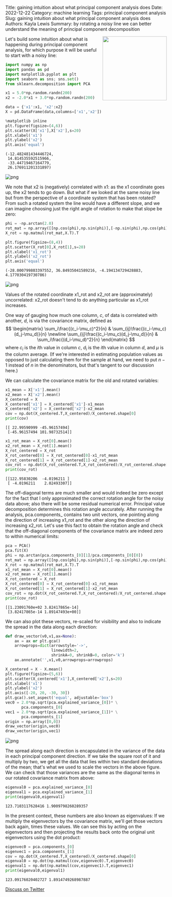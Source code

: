 Title: gaining intuition about what principal component analysis does
Date: 2022-12-22
Category: machine learning
Tags: principal component analysis
Slug: gaining intuition about what principal component analysis does
Authors: Kayla Lewis
Summary: by rotating a noisy line we can better understand the meaning of principal component decomposition

<img align=right src="images/light_bulb_note.jpg" width="200"/>

Let's build some intuition about what is happening during principal component analysis, for which purpose it will be useful to start with a noisy line:


```python
import numpy as np
import pandas as pd
import matplotlib.pyplot as plt
import seaborn as sns; sns.set()
from sklearn.decomposition import PCA

x1 = 5.0*np.random.randn(200)
x2 = -2.0*x1 + 3.0*np.random.randn(200)

data = {'x1':x1, 'x2':x2}
X = pd.DataFrame(data,columns=['x1','x2'])

%matplotlib inline
plt.figure(figsize=(4,6))
plt.scatter(X['x1'],X['x2'],s=20)
plt.xlabel('x1')
plt.ylabel('x2')
plt.axis('equal')
```




    (-12.482481434446724,
     14.814535592515966,
     -33.44719467164779,
     26.176911201331897)




    
![png](./images/noisy_line.png)
    


We note that x2 is (negatively) correlated with x1: as the x1 coordinate goes up, the x2 tends to go down. But what if we looked at the same noisy line but from the perspective of a coordinate system that has been rotated? From such a rotated system the line would have a different slope, and we can imagine choosing just the right angle of rotation to make that slope be zero:  


```python
phi = -np.arctan(2.0)
rot_mat = np.array([[np.cos(phi),np.sin(phi)],[-np.sin(phi),np.cos(phi)]])
X_rot = np.matmul(rot_mat,X.T).T

plt.figure(figsize=(8,4))
plt.scatter(X_rot[0],X_rot[1],s=20)
plt.xlabel('x1_rot')
plt.ylabel('x2_rot')
plt.axis('equal')
```




    (-28.000799803397552, 36.84935041589216, -4.194134729428883, 4.177030419730786)




    
![png](./images/flat_noisy_line.png)
    


Values of the rotated coordinate x1_rot and x2_rot are (approximately) uncorrelated: x2_rot doesn't tend to do anything particular as x1_rot increases. 

One way of gauging how much one column, $c$, of data is correlated with another, $d$, is via the covariance matrix, defined as
$$
\begin{matrix}
    \sum_i\frac{(c_i-\mu_c)^2}{n} & \sum_{ij}\frac{(c_i-\mu_c)(d_j-\mu_d)}{n} \newline
    \sum_{ij}\frac{(c_i-\mu_c)(d_j-\mu_d)}{n} & \sum_i\frac{(d_i-\mu_d)^2}{n}
\end{matrix}
$$
where $c_i$ is the $i$th value in column $c$, $d_i$ is the $i$th value in column $d$, and $\mu$ is the column average. (If we're interested in estimating population values as opposed to just calculating them for the sample at hand, we need to put $n-1$ instead of $n$ in the denominators, but that's tangent to our discussion here.)

We can calculate the covariance matrix for the old and rotated variables:


```python
x1_mean = X['x1'].mean()
x2_mean = X['x2'].mean()
X_centered = X
X_centered['x1'] = X_centered['x1']-x1_mean
X_centered['x2'] = X_centered['x2']-x2_mean
cov = np.dot(X_centered.T,X_centered)/X_centered.shape[0]
print(cov)
```

    [[ 22.99590999 -45.96157494]
     [-45.96157494 101.98732514]]



```python
x1_rot_mean = X_rot[0].mean()
x2_rot_mean = X_rot[1].mean()
X_rot_centered = X_rot
X_rot_centered[0] = X_rot_centered[0]-x1_rot_mean
X_rot_centered[1] = X_rot_centered[1]-x2_rot_mean
cov_rot = np.dot(X_rot_centered.T,X_rot_centered)/X_rot_centered.shape[0]
print(cov_rot)
```

    [[122.95830206  -4.0196211 ]
     [ -4.0196211    2.02493307]]


The off-diagonal terms are much smaller and would indeed be zero except for the fact that I only approximated the correct rotation angle for the noisy data above; also there will be some residual numerical error. Principal value decomposition determines this rotation angle accurately. After running the analysis, pca.components_ contains two unit vectors, one pointing along the direction of increasing x1_rot and the other along the direction of increasing x2_rot. Let's use this fact to obtain the rotation angle and check that the off-diagonal components of the covariance matrix are indeed zero to within numerical limits:


```python
pca = PCA()
pca.fit(X)
phi = np.arctan(pca.components_[0][1]/pca.components_[0][0])
rot_mat = np.array([[np.cos(phi),np.sin(phi)],[-np.sin(phi),np.cos(phi)]])
X_rot = np.matmul(rot_mat,X.T).T
x1_rot_mean = X_rot[0].mean()
x2_rot_mean = X_rot[1].mean()
X_rot_centered = X_rot
X_rot_centered[0] = X_rot_centered[0]-x1_rot_mean
X_rot_centered[1] = X_rot_centered[1]-x2_rot_mean
cov_rot = np.dot(X_rot_centered.T,X_rot_centered)/X_rot_centered.shape[0]
print(cov_rot)
```

    [[1.23091760e+02 3.82417865e-14]
     [3.82417865e-14 1.89147493e+00]]


We can also plot these vectors, re-scaled for visibility and also to indicate the spread in the data along each direction:


```python
def draw_vector(v0,v1,ax=None):
    ax = ax or plt.gca()
    arrowprops=dict(arrowstyle='->',
                    linewidth=2,
                    shrinkA=0, shrinkB=0, color='k')
    ax.annotate('',v1,v0,arrowprops=arrowprops)

X_centered = X - X.mean()
plt.figure(figsize=(5,6))
plt.scatter(X_centered['x1'],X_centered['x2'],s=20)
plt.xlabel('x1')
plt.ylabel('x2')
plt.axis([-20, 20, -30, 30])
plt.gca().set_aspect('equal', adjustable='box')
vec0 = 2.0*np.sqrt(pca.explained_variance_[0])* \
       pca.components_[0]
vec1 = 2.0*np.sqrt(pca.explained_variance_[1])* \
       pca.components_[1]
origin = np.array([0,0])
draw_vector(origin,vec0)
draw_vector(origin,vec1)
```


    
![png](./images/line_with_eigenvecs.png)
    


The spread along each direction is encapsulated in the variance of the data in each principal component direction. If we take the square root of it and multiply by two, we get all the data that lies within two standard deviations of the mean; that's what we used to scale the vectors in the above figure. We can check that those variances are the same as the diagonal terms in our rotated covariance matrix from above:


```python
eigenval0 = pca.explained_variance_[0]
eigenval1 = pca.explained_variance_[1]
print(eigenval0,eigenval1)
```

    123.7103117628416 1.9009798260289357


In the present context, these numbers are also known as eigenvalues: If we multiply the eigenvectors by the covariance matrix, we'll get those vectors back again, times these values. We can see this by acting on the eigenvectors and then projecting the results back onto the original unit eigenvectors using the dot product:


```python
eigenvec0 = pca.components_[0]
eigenvec1 = pca.components_[1]
cov = np.dot(X_centered.T,X_centered)/X_centered.shape[0]
eigenval0 = np.dot(np.matmul(cov,eigenvec0).T,eigenvec0)
eigenval1 = np.dot(np.matmul(cov,eigenvec1).T,eigenvec1)
print(eigenval0,eigenval1)
```

    123.09176020402727 1.8914749268987887


[Discuss on Twitter](https://twitter.com/Estimatrix/status/1555693184977600512?s=20&t=YFPoxpEQ2Qp14U4FliD7fA)